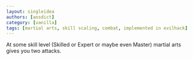 ```yaml
---
layout: singleidea
authors: [aosdict]
category: [vanilla]
tags: [martial arts, skill scaling, combat, implemented in evilhack]
---
```

At some skill level (Skilled or Expert or maybe even Master) martial arts gives you two attacks.
